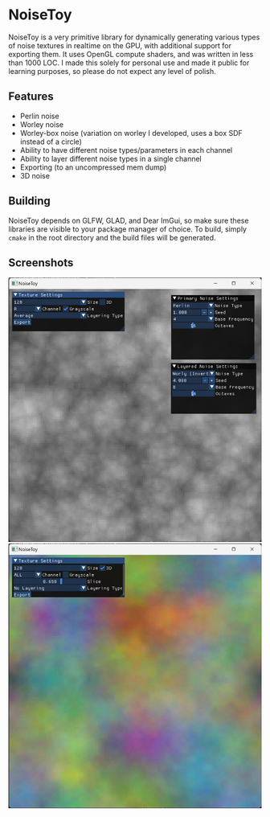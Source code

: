 # NoiseToy

NoiseToy is a very primitive library for dynamically generating various types of noise textures in realtime on the GPU, with additional support for exporting them. It uses OpenGL compute shaders, and was written in less than 1000 LOC. I made this solely for personal use and made it public for learning purposes, so please do not expect any level of polish.

## Features
* Perlin noise
* Worley noise
* Worley-box noise (variation on worley I developed, uses a box SDF instead of a circle)
* Ability to have different noise types/parameters in each channel
* Ability to layer different noise types in a single channel
* Exporting (to an uncompressed mem dump)
* 3D noise

## Building
NoiseToy depends on GLFW, GLAD, and Dear ImGui, so make sure these libraries are visible to your package manager of choice. To build, simply `cmake` in the root directory and the build files will be generated.

## Screenshots

![alt text](https://github.com/frozein/NoiseToy/blob/master/assets/screenshots/1.png)
![alt text](https://github.com/frozein/NoiseToy/blob/master/assets/screenshots/2.png)
